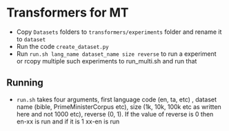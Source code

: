 # Transformers for MT

- Copy `Datasets` folders to `transformers/experiments` folder and rename it to `dataset`
- Run the code `create_dataset.py`
- Run `run.sh lang_name dataset_name size reverse` to run a experiment or rcopy multiple such experiments to run_multi.sh and run that


## Running
- `run.sh` takes four arguments, first language code (en, ta, etc) , dataset name (bible, PrimeMinisterCorpus etc), size (1k, 10k, 100k etc as written here and not 1000 etc), reverse (0, 1). If the value of reverse is 0 then en-xx is run and if it is 1 xx-en is run
